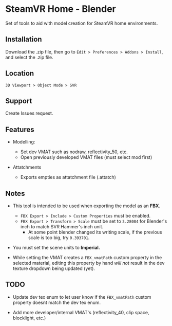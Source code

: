 
# SteamVR Home - Blender

Set of tools to aid with model creation for SteamVR home environments.

## Installation
Download the .zip file, then go to `Edit > Preferences > Addons > Install`, and select the .zip file.

## Location
`3D Viewport > Object Mode > SVR`

## Support
Create Issues request.

## Features
* Modelling:
    * Set dev VMAT such as nodraw, reflectivity_50, etc.
    * Open previously developed VMAT files (must select mod first)

* Attatchments
    * Exports empties as attatchment file (.attatch)

## Notes
 * This tool is intended to be used when exporting the model as an **FBX**. 
    * `FBX Export > Include > Custom Properties` must be enabled.
    * `FBX Export > Transform > Scale` must be set to `3.28084` for Blender's inch to match SVR Hammer's inch unit.
      * At some point blender changed its writing scale, if the previous scale is too big, try `0.393701`.  

 * You must set the scene units to **Imperial.**

* While setting the VMAT creates a `FBX_vmatPath` custom property in the selected material, editing this property by hand *will not* result in the dev texture dropdown being updated (yet).

## TODO
* Update dev tex enum to let user know if the `FBX_vmatPath` custom property doesnt match the dev tex enum.

* Add more developer/internal VMAT's (reflectivity_40, clip space, blocklight, etc.)
